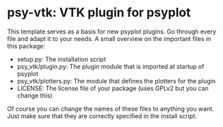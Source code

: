 # psy-vtk: VTK plugin for psyplot

This template serves as a basis for new psyplot plugins. Go through every file
and adapt it to your needs. A small overview on the important files in this
package:

- setup.py: The installation script
- psy_vtk/plugin.py: The plugin module that is imported at startup of
  psyplot
- psy_vtk/plotters.py: The module that defines the plotters for the plugin
- LICENSE: The license file of your package (uses GPLv2 but you can change this)

Of course you can change the names of these files to anything you want. Just
make sure that they are correctly specified in the install script.
